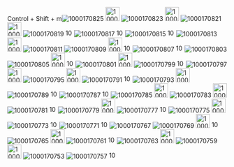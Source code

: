 Control + Shift + m![1000170825](https://github.com/user-attachments/assets/ee41be54-352b-48d0-a0ae-aa7ba5e0ab94)
<img width="32" height="32" alt="1000170824" src="https://github.com/user-attachments/assets/daef879b-7ec1-465a-ac66-07ee32692204" />
![1000170823](https://github.com/user-attachments/assets/0f4ce6a6-8d1f-40ff-af5f-20676bc9e735)
<img width="32" height="32" alt="1000170822" src="https://github.com/user-attachments/assets/c59688a1-d580-4208-950e-04ec99b9ffce" />
![1000170821](https://github.com/user-attachments/assets/a1869c43-7753-4a72-9869-1bd5daa1211f)
<img width="32" height="32" alt="1000170818" src="https://github.com/user-attachments/assets/7831182a-6e9b-4a2a-9179-d166c34a796c" />
![1000170819](https://github.com/user-attachments/assets/fdc0d87f-e3e2-4999-bbac-8ffa9130b20d)
<img width="16" height="16" alt="1000170820" src="https://github.com/user-attachments/assets/6d977d4e-1c6c-4cd4-80cb-6b1a32c61b61" />
![1000170817](https://github.com/user-attachments/assets/2c9e2962-4b2a-4146-b172-7847ee04710a)
<img width="16" height="16" alt="1000170816" src="https://github.com/user-attachments/assets/32b93b64-4164-4b08-a3a7-949cbc18dcbf" />
![1000170815](https://github.com/user-attachments/assets/37c25cb0-18a0-4f46-a8ca-602debd6cb18)
<img width="16" height="16" alt="1000170814" src="https://github.com/user-attachments/assets/a6148dc9-9c80-433f-9bb7-c2632e6ba8f0" />
![1000170813](https://github.com/user-attachments/assets/bfe0289c-aed3-4535-89ca-19429b4a8a95)
<img width="32" height="32" alt="1000170812" src="https://github.com/user-attachments/assets/dc259177-40ec-41b8-a3be-d5f773da085a" />
![1000170811](https://github.com/user-attachments/assets/16c658af-1551-4453-be8f-b1ce2a86e101)
![1000170809](https://github.com/user-attachments/assets/415044d4-b298-4db1-b8f1-e63bff176bba)
<img width="32" height="32" alt="1000170810" src="https://github.com/user-attachments/assets/9d0792eb-4e1a-42d4-8e21-5645ce4a584d" />
<img width="16" height="16" alt="1000170808" src="https://github.com/user-attachments/assets/99bf8d2d-b1f3-4796-b6cc-8f6a95f90c40" />
![1000170807](https://github.com/user-attachments/assets/be9e9e5e-0f9d-4d49-92bf-2921f1d8099d)
<img width="16" height="16" alt="1000170806" src="https://github.com/user-attachments/assets/52abd26d-fc6b-4c3f-b950-9f8bf1a25a46" />
![1000170803](https://github.com/user-attachments/assets/07dd86eb-b926-43ab-a10d-9d3d77909b5d)
![1000170805](https://github.com/user-attachments/assets/8fa73042-d92f-4529-96e8-bb2d1b9e5205)
<img width="32" height="32" alt="1000170804" src="https://github.com/user-attachments/assets/1ef4a959-6256-444c-8dad-02e83ee5ac38" />
<img width="16" height="16" alt="1000170800" src="https://github.com/user-attachments/assets/aa26af51-9f02-44ba-ab31-5ff742272704" />
![1000170801](https://github.com/user-attachments/assets/ff6859d6-2300-4935-94c7-4fa5d05fb5ea)
<img width="32" height="32" alt="1000170802" src="https://github.com/user-attachments/assets/90afd652-8130-448d-a421-9e18adc432ae" />
![1000170799](https://github.com/user-attachments/assets/bba053a6-91ca-4a5e-83d1-7f2dbf475a8e)
<img width="16" height="16" alt="1000170798" src="https://github.com/user-attachments/assets/9fa8b048-1802-43b7-9ead-df3ca8d08890" />
![1000170797](https://github.com/user-attachments/assets/2182cdbe-35b5-400c-9bec-488db6279e80)
<img width="32" height="32" alt="1000170796" src="https://github.com/user-attachments/assets/39d0c698-1d51-4ba4-896e-c0aa717b9ea2" />
![1000170795](https://github.com/user-attachments/assets/10dbcb8b-0641-452d-ba89-2458556726e0)
<img width="32" height="32" alt="1000170794" src="https://github.com/user-attachments/assets/bda70309-50b4-4594-8a5c-3d787602bd9e" />
![1000170791](https://github.com/user-attachments/assets/203ea1a5-c8de-4817-b656-961d521ec918)
<img width="16" height="16" alt="1000170792" src="https://github.com/user-attachments/assets/e6a5ac93-eae1-4fbb-846d-a57c32299d0d" />
![1000170793](https://github.com/user-attachments/assets/8510ced8-b33d-4fa9-978d-62e14404c8ed)
<img width="32" height="32" alt="1000170790" src="https://github.com/user-attachments/assets/adb8b316-c3b7-440a-be53-276dde3ae073" />
![1000170789](https://github.com/user-attachments/assets/f25d5f8e-19fe-42e5-9808-960b0573b030)
<img width="16" height="16" alt="1000170788" src="https://github.com/user-attachments/assets/f0d5dfac-64aa-4271-b7e1-52b1ed4fa931" />
![1000170787](https://github.com/user-attachments/assets/c4cd36a0-2d03-49c1-8c92-8102d8342947)
<img width="16" height="16" alt="1000170786" src="https://github.com/user-attachments/assets/6b51aa19-5e98-4256-abc1-d803deb2b56b" />
![1000170785](https://github.com/user-attachments/assets/a6c30d42-9652-45cb-a1d6-5b9fab48e1bf)
<img width="32" height="32" alt="1000170782" src="https://github.com/user-attachments/assets/85b8fcbb-3e70-407e-8888-b19be84b30d3" />
![1000170783](https://github.com/user-attachments/assets/f04ce3da-19d0-43a5-ae76-b3f4ec91bf76)
<img width="32" height="32" alt="1000170784" src="https://github.com/user-attachments/assets/b5ab5810-5b87-44e7-904b-d24703f923ee" />
![1000170781](https://github.com/user-attachments/assets/dfd51271-991b-4a13-a9ee-9c29a4875263)
<img width="16" height="16" alt="1000170780" src="https://github.com/user-attachments/assets/994dcc06-16e4-4ac3-a218-d968e7d5d8aa" />
![1000170779](https://github.com/user-attachments/assets/d1e61f91-a274-4c2f-b404-12002b6c5f95)
<img width="32" height="32" alt="1000170776" src="https://github.com/user-attachments/assets/3b8f7500-c625-41be-805d-6eda5363b6df" />
![1000170777](https://github.com/user-attachments/assets/f60b23b5-01c8-403a-87b6-b025fe915f97)
<img width="16" height="16" alt="1000170778" src="https://github.com/user-attachments/assets/71018847-ff33-46af-ace9-151af93edc9d" />
![1000170775](https://github.com/user-attachments/assets/3fcfab25-43c4-485d-8099-8f007d53441f)
<img width="32" height="32" alt="1000170774" src="https://github.com/user-attachments/assets/d8e08ac3-032a-49c4-b715-e3ce9023cd98" />
![1000170773](https://github.com/user-attachments/assets/3b24c2d3-8dbf-4e85-b752-64f0b2428654)
<img width="16" height="16" alt="1000170772" src="https://github.com/user-attachments/assets/f7589775-fcf4-4d5d-9158-8bee74388afc" />
![1000170771](https://github.com/user-attachments/assets/6d6708f2-812d-40e9-bea1-2d48e70e1b55)
<img width="16" height="16" alt="1000170770" src="https://github.com/user-attachments/assets/7753dff0-6801-4664-a7d4-df6c626ac710" />
![1000170767](https://github.com/user-attachments/assets/138e34eb-f714-4480-829f-bb0b77b58732)
![1000170769](https://github.com/user-attachments/assets/bb7aca60-81fb-40c0-ab06-c30994cf51db)
<img width="32" height="32" alt="1000170768" src="https://github.com/user-attachments/assets/38350873-6aab-4e60-a604-8be85f2d9695" />
<img width="16" height="16" alt="1000170764" src="https://github.com/user-attachments/assets/bfa8e7a6-798b-410f-9d9f-af7d312f7d46" />
![1000170765](https://github.com/user-attachments/assets/58a47b44-df90-4cd3-b74d-4fc9e7cd79f5)
<img width="32" height="32" alt="1000170766" src="https://github.com/user-attachments/assets/13020a97-db14-4d77-a9dd-89f96c72f433" />
![1000170761](https://github.com/user-attachments/assets/287811f5-6e31-4d16-a6a4-cd777e7deccc)
<img width="16" height="16" alt="1000170762" src="https://github.com/user-attachments/assets/4aef93b4-65ac-41b7-bbe5-dfd09aaaf11f" />
![1000170763](https://github.com/user-attachments/assets/7cb92dcd-b33b-4b82-977d-12a2daaabe3e)
<img width="32" height="32" alt="1000170760" src="https://github.com/user-attachments/assets/4c00485f-2f84-4cdb-bc1b-02bdebb8fd01" />
![1000170759](https://github.com/user-attachments/assets/c08e9d98-7093-4f64-9ee7-7b7c038f9579)
<img width="32" height="32" alt="1000170758" src="https://github.com/user-attachments/assets/2ac5cbfe-931b-44ff-a6e5-f5ead8ceb1ad" />
![1000170753](https://github.com/user-attachments/assets/b6b97291-9262-4c2e-a830-b5c690552880)
![1000170757](https://github.com/user-attachments/assets/17ece9c3-8ea3-4098-bc62-4a2121f150d3)
<img width="16" height="16" alt="1000170756" src="https://github.com/user-attachments/assets/3c6ea8a2-9a20-423e-820a-5ff5e05fa290" />
